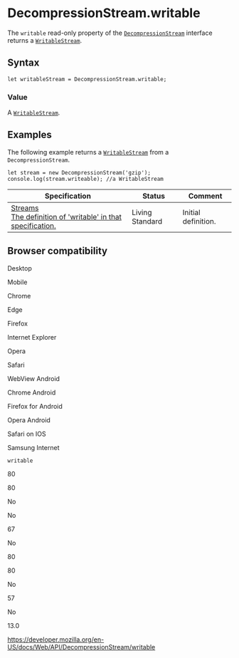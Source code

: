 # DecompressionStream.writable

The `writable` read-only property of the [`DecompressionStream`](../decompressionstream) interface returns a [`WritableStream`](../writablestream).

## Syntax

    let writableStream = DecompressionStream.writable;

### Value

A [`WritableStream`](../writablestream).

## Examples

The following example returns a [`WritableStream`](../writablestream) from a `DecompressionStream`.

    let stream = new DecompressionStream('gzip');
    console.log(stream.writeable); //a WritableStream

<table><thead><tr class="header"><th>Specification</th><th>Status</th><th>Comment</th></tr></thead><tbody><tr class="odd"><td><a href="https://streams.spec.whatwg.org/#dom-generictransformstream-writable">Streams<br />
<span class="small">The definition of 'writable' in that specification.</span></a></td><td><span class="spec-living">Living Standard</span></td><td>Initial definition.</td></tr></tbody></table>

## Browser compatibility

Desktop

Mobile

Chrome

Edge

Firefox

Internet Explorer

Opera

Safari

WebView Android

Chrome Android

Firefox for Android

Opera Android

Safari on IOS

Samsung Internet

`writable`

80

80

No

No

67

No

80

80

No

57

No

13.0

<a href="https://developer.mozilla.org/en-US/docs/Web/API/DecompressionStream/writable" class="_attribution-link">https://developer.mozilla.org/en-US/docs/Web/API/DecompressionStream/writable</a>
